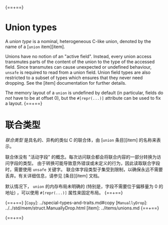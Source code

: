 {==+==}
# Union types

A *union type* is a nominal, heterogeneous C-like union, denoted by the name of
a [`union` item][item].

Unions have no notion of an "active field". Instead, every union access
transmutes parts of the content of the union to the type of the accessed field.
Since transmutes can cause unexpected or undefined behaviour, `unsafe` is
required to read from a union field. Union field types are also restricted to a
subset of types which ensures that they never need dropping. See the [item]
documentation for further details.

The memory layout of a `union` is undefined by default (in particular, fields do
*not* have to be at offset 0), but the `#[repr(...)]` attribute can be used to
fix a layout.
{==+==}
# 联合类型

*联合类型* 是具名的、异构的类似 C 的联合体，由 [`union` 条目][item] 的名称来表示。

联合体没有 "活动字段" 的概念。每次访问联合都会将联合内容的一部分转换为访问字段的类型。
由于转换可能导致意外错误或未定义的行为，因此读取联合字段时，需要使用 `unsafe` 关键字。
联合体字段类型子集受到限制，以确保永远不需要丢弃。有关详细信息，请参见 [条目][item] 文档。

默认情况下， `union` 的内存布局未明确的 (特别是，字段不需要位于偏移量为 0 的地址) ，可以使用 `#[repr(...)]` 属性来固定布局。
{==+==}


{==+==}
[`Copy`]: ../special-types-and-traits.md#copy
[`ManuallyDrop`]: ../../std/mem/struct.ManuallyDrop.html
[item]: ../items/unions.md
{==+==}

{==+==}